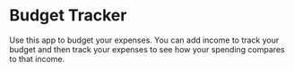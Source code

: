 # Budget Tracker

Use this app to budget your expenses.  You can add income to track your budget and then track your expenses to see how your spending compares to that income.